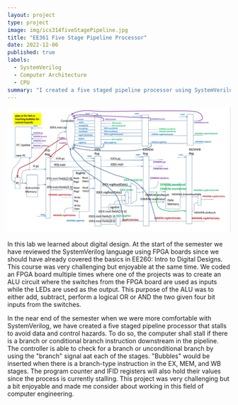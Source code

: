 ```yaml
---
layout: project
type: project
image: img/ics314fiveStagePipeline.jpg
title: "EE361 Five Stage Pipeline Processor"
date: 2022-12-06
published: true
labels:
  - SystemVerilog
  - Computer Architecture
  - CPU
summary: "I created a five staged pipeline processor using SystemVerilog in my EE361L course"
---
```


<img class="img-fluid" src="../img/ics314fiveStageLab.png">

In this lab we learned about digital design. At the start of the semester we have reviewed the SystemVerilog language using FPGA boards since we should have already covered the basics in EE260: Intro to Digital Designs. This course was very challenging but enjoyable at the same time. We coded an FPGA board multiple times where one of the projects was to create an ALU circuit where the switches from the FPGA board are used as inputs while the LEDs are used as the output. This purpose of the ALU was to either add, subtract, perform a logical OR or AND the two given four bit inputs from the switches.

In the near end of the semester when we were more comfortable with SystemVerilog, we have created a five staged pipeline processor that stalls to avoid data and control hazards. To do so, the computer shall stall if there is a branch or conditional branch instruction downstream in the pipeline. The controller is able to check for a branch or unconditional branch by using the "branch" signal aat each of the stages. "Bubbles" would be inserted when there is a branch-type instruction in the EX, MEM, and WB stages. The program counter and IFID registers will also hold their values since the process is currently stalling. This project was very challenging but a bit enjoyable and made me consider about working in this field of computer engineering.
